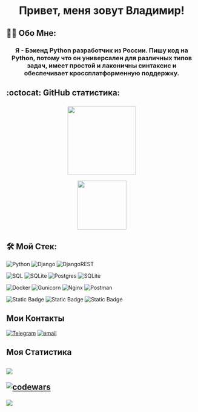 <h1 align="center" class="heading-element" dir="auto">Привет, меня зовут Владимир! </h1>

## 👨‍💻 Обо Мне:
<h3 align="center" class="heading-element" dir="auto">
  Я - Бэкенд Python разработчик из России. Пишу код на Python, потому что он универсален для различных типов задач, имеет простой и лаконичны синтаксис и обеспечивает кроссплатформенную поддержку.
</h3>

## :octocat: GitHub статистика:

<h3 align="center" class="heading-element" dir="auto">
  <a href="https://github.com/anuraghazra/convoychat">
    <img height=180 align="center" src="https://github-readme-stats.vercel.app/api/top-langs?username=mxnoob&layout=compact&langs_count=4&hide=javascript,css&theme=radical" />
  </a><p><p>
  <a href="https://github.com/anuraghazra/github-readme-stats">
    <img height=129 align="center" src="https://github-readme-stats.vercel.app/api?username=mxnoob&hide=stars,prs,issues,contribs&rank_icon=github&custom_title=My+GitHub+Stats&theme=radical" />
  </a>
</h3>

## 🛠 Мой Стек:
![Python](https://img.shields.io/badge/python-3670A0?style=for-the-badge&logo=python&logoColor=ffdd54)
![Django](https://img.shields.io/badge/django-%23092E20.svg?style=for-the-badge&logo=django&logoColor=white)
![DjangoREST](https://img.shields.io/badge/DJANGO-REST-ff1709?style=for-the-badge&logo=django&logoColor=white&color=ff1709&labelColor=gray)

![SQL](https://img.shields.io/badge/-SQL-F29111?style=for-the-badge&logo=sql&logoColor=FFFFFF)
![SQLite](https://img.shields.io/badge/SQLite-07405E?style=for-the-badge&logo=sqlite&logoColor=white)
![Postgres](https://img.shields.io/badge/postgres-%23316192.svg?style=for-the-badge&logo=postgresql&logoColor=white)
![SQLite](https://img.shields.io/badge/sqlite-%2307405e.svg?style=for-the-badge&logo=sqlite&logoColor=white)

![Docker](https://img.shields.io/badge/docker-%230db7ed.svg?style=for-the-badge&logo=docker&logoColor=white)
![Gunicorn](https://img.shields.io/badge/gunicorn-%298729.svg?style=for-the-badge&logo=gunicorn&logoColor=white)
![Nginx](https://img.shields.io/badge/nginx-%23009639.svg?style=for-the-badge&logo=nginx&logoColor=white)
![Postman](https://img.shields.io/badge/Postman-FF6C37?style=for-the-badge&logo=postman&logoColor=white)

![Static Badge](https://img.shields.io/badge/Git-red?style=for-the-badge&logo=git&logoColor=white)
![Static Badge](https://img.shields.io/badge/github-g?style=for-the-badge&logo=github&logoColor=white&labelColor=black&color=black)
![Static Badge](https://img.shields.io/badge/github_action-g?style=for-the-badge&logo=github%20actions&logoColor=blue&labelColor=white&color=white)

## Мои Контакты
[![Telegram](https://img.shields.io/badge/Telegram-26A5E4?style=for-the-badge&logo=telegram&logoColor=FFFFFF)](https://t.me/vababenko)
[![email](https://img.shields.io/badge/Email-yellow?style=for-the-badge&logo=maildotru&logoColor=FFFFFF)](mailto:babenko-nn@yandex.ru)

## Моя Статистика

![](https://leetcard.jacoblin.cool/voven007?theme=light,unicorn)<p>
[![codewars](https://www.codewars.com/users/voven007/badges/large)](https://www.codewars.com/users/voven007)  
---
![](https://visitcount.itsvg.in/api?id=Mithrilin&icon=0&color=2)


<!--
**voven007/voven007** is a ✨ _special_ ✨ repository because its `README.md` (this file) appears on your GitHub profile.

Here are some ideas to get you started:

- 🔭 I’m currently working on ...
- 🌱 I’m currently learning ...
- 👯 I’m looking to collaborate on ...
- 🤔 I’m looking for help with ...
- 💬 Ask me about ...
- 📫 How to reach me: ...
- 😄 Pronouns: ...
- ⚡ Fun fact: ...
-->
